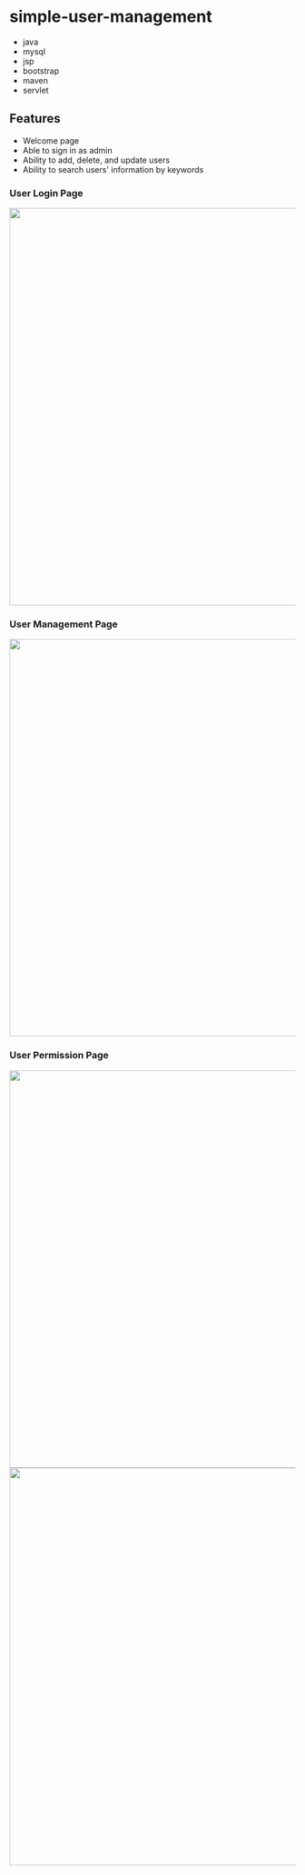# simple-user-management
- java
- mysql 
- jsp 
- bootstrap 
- maven 
- servlet

## Features

- Welcome page
- Able to sign in as admin
- Ability to add, delete, and update users
- Ability to search users' information by keywords

<!-- ### Welcome
<img src="https://github.com/swimmingAda/user-management/blob/main/images/user-hello.jpg" width="700" /> -->

### User Login Page
<img src="https://github.com/swimmingAda/user-management/blob/main/images/user-login.jpg" width="700" />

<!-- ### Hello Admin
<img src="https://github.com/swimmingAda/user-management/blob/main/images/user-welcome.jpg" width="700" /> -->

### User Management Page
<img src="https://github.com/swimmingAda/user-management/blob/main/images/user-management.jpg" width="700" />

### User Permission Page
<img src="https://github.com/swimmingAda/user-management/blob/main/images/user-create-page.jpg" width="700" />
<img src="https://github.com/swimmingAda/user-management/blob/main/images/user-update-page.jpg" width="700" />
